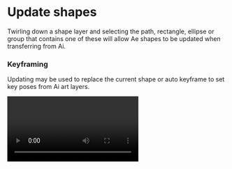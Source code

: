 # Update shapes

Twirling down a shape layer and selecting the path, rectangle, ellipse or group that contains one of these will allow Ae shapes to be updated when transferring from Ai. 

### Keyframing
Updating may be used to replace the current shape or auto keyframe to set key poses from Ai art layers. 

<Video url="https://www.youtube.com/embed/4FVAeOMRtME" />


## Color updates

New in v1.1, colors will now update when the parent group is selected. Including:

- Solid fill color
- Stroke color and stroke width
- Gradient colors and start/end points


## Parametric shapes

If your Ae shape is a parametric rectangle or ellipse, updating will measure the outer bounds of the new Ai shape and apply these dimension –even if you move path points to break the uniform shape. Right-click the parametric in Ae to Convert to Bezier Path first.

## Available properties

Overlord looks for available Ae properties before updating. It will not create new strokes, fills or gradients if they are not present. This is intentional to prevent extra, un-keyframable properties. Use the **Add** dropdown to manually add new visual styling.